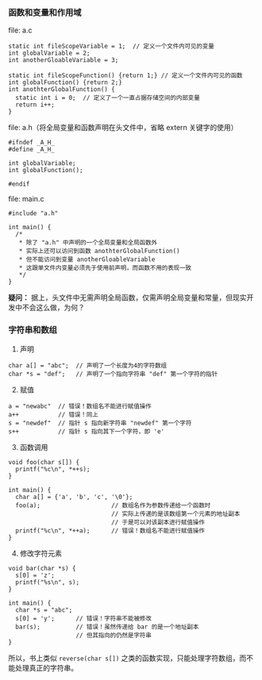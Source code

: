 ### 函数和变量和作用域

file: a.c

```
static int fileScopeVariable = 1;  // 定义一个文件内可见的变量
int globalVariable = 2;
int anotherGloableVariable = 3;

static int fileScopeFunction() {return 1;} // 定义一个文件内可见的函数
int globalFunction() {return 2;}
int anothterGlobalFunction() {
  static int i = 0;  // 定义了一个一直占据存储空间的内部变量
  return i++;
}
```

file: a.h（将全局变量和函数声明在头文件中，省略 extern 关键字的使用）

```
#ifndef _A_H_
#define _A_H_

int globalVariable;
int globalFunction();

#endif
```

file: main.c

```
#include "a.h"

int main() {
  /*
   * 除了 "a.h" 中声明的一个全局变量和全局函数外
   * 实际上还可以访问到函数 anothterGlobalFunction()
   * 但不能访问到变量 anotherGloableVariable
   * 这跟单文件内变量必须先于使用前声明，而函数不用的表现一致
   */
}
```

**疑问：** 据上，头文件中无需声明全局函数，仅需声明全局变量和常量，但现实开发中不会这么做，为何？

### 字符串和数组

1. 声明

  ```
  char a[] = "abc";  // 声明了一个长度为4的字符数组
  char *s = "def";   // 声明了一个指向字符串 "def" 第一个字符的指针
  ```

2. 赋值

  ```
  a = "newabc"  // 错误！数组名不能进行赋值操作
  a++           // 错误！同上
  s = "newdef"  // 指针 s 指向新字符串 "newdef" 第一个字符
  s++           // 指针 s 指向其下一个字符，即 'e'
  ```

3. 函数调用

  ```
  void foo(char s[]) {
    printf("%c\n", *++s);
  }

  int main() {
    char a[] = {'a', 'b', 'c', '\0'};
    foo(a);                    // 数组名作为参数传递给一个函数时
                               // 实际上传递的是该数组第一个元素的地址副本
                               // 于是可以对该副本进行赋值操作
    printf("%c\n", *++a);      // 错误！数组名不能进行赋值操作
  }
  ```

4. 修改字符元素

  ```
  void bar(char *s) {
    s[0] = 'z';
    printf("%s\n", s);
  }

  int main() {
    char *s = "abc";
    s[0] = 'y';      // 错误！字符串不能被修改
    bar(s);          // 错误！虽然传递给 bar 的是一个地址副本
                     // 但其指向的仍然是字符串
  }
  ```

  所以，书上类似 `reverse(char s[])` 之类的函数实现，只能处理字符数组，而不能处理真正的字符串。